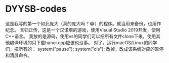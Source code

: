 # DYYSB-codes
这是我写的第一个如此庞大（真的庞大吗？😂）的程序。就当用来备份，也用作纪念。
言归正传，这是一个汉诺塔的游戏，使用Visual Studio 2019开发，使用C++语言。
我放的是源码，使用vs的同学们可以把所有文件clone下来，使用其他编译环境的只下载hanoi.cpp应该也没事。
对了，运行macOS/Linux的同学们，把所有的：
system("pause");
system("cls");
改掉，改成该系统对应的暂停和清屏命令。
